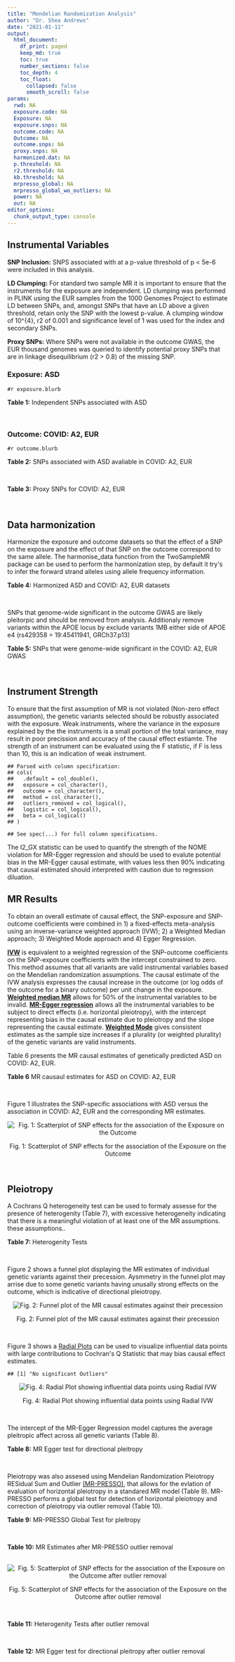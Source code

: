 ```yaml
---
title: "Mendelian Randomization Analysis"
author: "Dr. Shea Andrews"
date: "2021-01-11"
output:
  html_document:
    df_print: paged
    keep_md: true
    toc: true
    number_sections: false
    toc_depth: 4
    toc_float:
      collapsed: false
      smooth_scroll: false
params:
  rwd: NA
  exposure.code: NA
  Exposure: NA
  exposure.snps: NA
  outcome.code: NA
  Outcome: NA
  outcome.snps: NA
  proxy.snps: NA
  harmonized.dat: NA
  p.threshold: NA
  r2.threshold: NA
  kb.threshold: NA
  mrpresso_global: NA
  mrpresso_global_wo_outliers: NA
  power: NA
  out: NA
editor_options:
  chunk_output_type: console
---
```







## Instrumental Variables
**SNP Inclusion:** SNPS associated with at a p-value threshold of p < 5e-6 were included in this analysis.
<br>

**LD Clumping:** For standard two sample MR it is important to ensure that the instruments for the exposure are independent. LD clumping was performed in PLINK using the EUR samples from the 1000 Genomes Project to estimate LD between SNPs, and, amongst SNPs that have an LD above a given threshold, retain only the SNP with the lowest p-value. A clumping window of 10^{4}, r2 of 0.001 and significance level of 1 was used for the index and secondary SNPs.
<br>

**Proxy SNPs:** Where SNPs were not available in the outcome GWAS, the EUR thousand genomes was queried to identify potential proxy SNPs that are in linkage disequilibrium (r2 > 0.8) of the missing SNP.
<br>

### Exposure: ASD
`#r exposure.blurb`
<br>

**Table 1:** Independent SNPs associated with ASD
<div data-pagedtable="false">
  <script data-pagedtable-source type="application/json">
{"columns":[{"label":["SNP"],"name":[1],"type":["chr"],"align":["left"]},{"label":["CHROM"],"name":[2],"type":["dbl"],"align":["right"]},{"label":["POS"],"name":[3],"type":["dbl"],"align":["right"]},{"label":["REF"],"name":[4],"type":["chr"],"align":["left"]},{"label":["ALT"],"name":[5],"type":["chr"],"align":["left"]},{"label":["AF"],"name":[6],"type":["dbl"],"align":["right"]},{"label":["BETA"],"name":[7],"type":["dbl"],"align":["right"]},{"label":["SE"],"name":[8],"type":["dbl"],"align":["right"]},{"label":["Z"],"name":[9],"type":["dbl"],"align":["right"]},{"label":["P"],"name":[10],"type":["dbl"],"align":["right"]},{"label":["N"],"name":[11],"type":["dbl"],"align":["right"]},{"label":["TRAIT"],"name":[12],"type":["chr"],"align":["left"]}],"data":[{"1":"rs2391769","2":"1","3":"96978961","4":"A","5":"G","6":"0.6324010","7":"0.07690260","8":"0.0145","9":"5.303630","10":"1.135e-07","11":"46351","12":"ASD"},{"1":"rs6701243","2":"1","3":"99092784","4":"A","5":"C","6":"0.3929220","7":"-0.07350140","8":"0.0144","9":"-5.104260","10":"3.074e-07","11":"46351","12":"ASD"},{"1":"rs11185408","2":"1","3":"104792257","4":"G","5":"A","6":"0.4822860","7":"-0.06869649","8":"0.0138","9":"-4.978006","10":"6.983e-07","11":"46351","12":"ASD"},{"1":"rs78653484","2":"1","3":"147183927","4":"C","5":"T","6":"0.0359477","7":"-0.17629575","8":"0.0385","9":"-4.579110","10":"4.675e-06","11":"46351","12":"ASD"},{"1":"rs6692705","2":"1","3":"193502609","4":"A","5":"G","6":"0.6593230","7":"-0.06560050","8":"0.0141","9":"-4.652510","10":"3.263e-06","11":"46351","12":"ASD"},{"1":"rs1452075","2":"3","3":"62481063","4":"C","5":"T","6":"0.7060210","7":"0.08070403","8":"0.0155","9":"5.206711","10":"2.069e-07","11":"46351","12":"ASD"},{"1":"rs79940520","2":"3","3":"191838169","4":"A","5":"G","6":"0.1182020","7":"0.09539920","8":"0.0207","9":"4.608660","10":"4.260e-06","11":"46351","12":"ASD"},{"1":"rs4916723","2":"5","3":"87854395","4":"A","5":"C","6":"0.4413690","7":"0.06730500","8":"0.0141","9":"4.773410","10":"1.924e-06","11":"46351","12":"ASD"},{"1":"rs325485","2":"5","3":"103995368","4":"A","5":"G","6":"0.6283640","7":"-0.07280430","8":"0.0143","9":"-5.091210","10":"3.254e-07","11":"46351","12":"ASD"},{"1":"rs9366877","2":"6","3":"11730878","4":"A","5":"G","6":"0.4414970","7":"-0.06849940","8":"0.0139","9":"-4.928020","10":"9.053e-07","11":"46351","12":"ASD"},{"1":"rs16879023","2":"6","3":"16753147","4":"G","5":"A","6":"0.1060110","7":"-0.09579530","8":"0.0201","9":"-4.765935","10":"1.765e-06","11":"46351","12":"ASD"},{"1":"rs12203328","2":"6","3":"23767038","4":"G","5":"C","6":"0.2983990","7":"0.06970329","8":"0.0153","9":"4.555770","10":"4.915e-06","11":"46351","12":"ASD"},{"1":"rs740883","2":"6","3":"29575405","4":"A","5":"T","6":"0.0896552","7":"0.11369500","8":"0.0238","9":"4.777110","10":"1.694e-06","11":"46351","12":"ASD"},{"1":"rs2388334","2":"6","3":"98591622","4":"A","5":"G","6":"0.4640910","7":"0.06770080","8":"0.0138","9":"4.905860","10":"1.004e-06","11":"46351","12":"ASD"},{"1":"rs9389208","2":"6","3":"135035609","4":"C","5":"T","6":"0.3470760","7":"0.06720060","8":"0.0144","9":"4.666708","10":"3.121e-06","11":"46351","12":"ASD"},{"1":"rs7783557","2":"7","3":"71646872","4":"T","5":"C","6":"0.3318790","7":"-0.06700420","8":"0.0146","9":"-4.589330","10":"4.363e-06","11":"46351","12":"ASD"},{"1":"rs111931861","2":"7","3":"104744219","4":"A","5":"G","6":"0.0277457","7":"0.21690100","8":"0.0409","9":"5.303190","10":"1.118e-07","11":"46351","12":"ASD"},{"1":"rs10099100","2":"8","3":"10576775","4":"G","5":"C","6":"0.3289090","7":"0.08430438","8":"0.0147","9":"5.734992","10":"1.065e-08","11":"46351","12":"ASD"},{"1":"rs76397219","2":"8","3":"60390318","4":"A","5":"G","6":"0.0834846","7":"0.14029700","8":"0.0303","9":"4.630270","10":"3.566e-06","11":"46351","12":"ASD"},{"1":"rs10110094","2":"8","3":"131472047","4":"A","5":"G","6":"0.8446670","7":"-0.09069960","8":"0.0191","9":"-4.748670","10":"2.050e-06","11":"46351","12":"ASD"},{"1":"rs11787216","2":"8","3":"142615222","4":"C","5":"T","6":"0.3887470","7":"-0.06920004","8":"0.0147","9":"-4.707485","10":"2.587e-06","11":"46351","12":"ASD"},{"1":"rs28729902","2":"9","3":"76179384","4":"A","5":"G","6":"0.1738970","7":"0.08390350","8":"0.0178","9":"4.713680","10":"2.345e-06","11":"46351","12":"ASD"},{"1":"rs45595836","2":"10","3":"16691399","4":"C","5":"T","6":"0.0818809","7":"0.13899643","8":"0.0272","9":"5.110163","10":"3.131e-07","11":"46351","12":"ASD"},{"1":"rs141319505","2":"10","3":"65421442","4":"A","5":"G","6":"0.0159942","7":"-0.29069800","8":"0.0610","9":"-4.765530","10":"1.876e-06","11":"46351","12":"ASD"},{"1":"rs78827416","2":"10","3":"72749037","4":"G","5":"A","6":"0.0778302","7":"0.13050181","8":"0.0266","9":"4.906083","10":"9.000e-07","11":"46351","12":"ASD"},{"1":"rs4750990","2":"10","3":"130488026","4":"T","5":"C","6":"0.4079520","7":"0.06809680","8":"0.0141","9":"4.829560","10":"1.371e-06","11":"46351","12":"ASD"},{"1":"rs644552","2":"11","3":"102735140","4":"G","5":"A","6":"0.0546279","7":"0.15940258","8":"0.0346","9":"4.607011","10":"4.211e-06","11":"46351","12":"ASD"},{"1":"rs35404050","2":"12","3":"73196902","4":"C","5":"T","6":"0.1863670","7":"0.08430438","8":"0.0176","9":"4.790022","10":"1.606e-06","11":"46351","12":"ASD"},{"1":"rs77691144","2":"13","3":"66970212","4":"T","5":"C","6":"0.0242578","7":"0.20740600","8":"0.0435","9":"4.767940","10":"1.910e-06","11":"46351","12":"ASD"},{"1":"rs112635299","2":"14","3":"94838142","4":"G","5":"T","6":"0.0163517","7":"0.22099725","8":"0.0432","9":"5.115677","10":"3.044e-07","11":"46351","12":"ASD"},{"1":"rs78058104","2":"15","3":"93953737","4":"G","5":"A","6":"0.0265179","7":"0.18789765","8":"0.0397","9":"4.732938","10":"2.221e-06","11":"46351","12":"ASD"},{"1":"rs141455452","2":"17","3":"44019083","4":"T","5":"G","6":"0.0152743","7":"-0.07840440","8":"0.0159","9":"-4.931100","10":"8.939e-07","11":"46351","12":"ASD"},{"1":"rs292441","2":"18","3":"55872558","4":"G","5":"A","6":"0.6543930","7":"-0.07249543","8":"0.0149","9":"-4.865465","10":"1.124e-06","11":"46351","12":"ASD"},{"1":"rs138867053","2":"19","3":"37439641","4":"G","5":"A","6":"0.0321443","7":"0.28629862","8":"0.0540","9":"5.301826","10":"1.168e-07","11":"46351","12":"ASD"},{"1":"rs2224274","2":"20","3":"14760747","4":"C","5":"T","6":"0.5056320","7":"0.07099886","8":"0.0138","9":"5.144845","10":"2.858e-07","11":"46351","12":"ASD"},{"1":"rs910805","2":"20","3":"21248116","4":"G","5":"A","6":"0.7552770","7":"-0.09569625","8":"0.0160","9":"-5.981016","10":"2.041e-09","11":"46351","12":"ASD"},{"1":"rs144911765","2":"21","3":"37255329","4":"T","5":"C","6":"0.0472655","7":"0.19009600","8":"0.0403","9":"4.717010","10":"2.364e-06","11":"46351","12":"ASD"}],"options":{"columns":{"min":{},"max":[10]},"rows":{"min":[10],"max":[10]},"pages":{}}}
  </script>
</div>
<br>

### Outcome: COVID: A2, EUR
`#r outcome.blurb`
<br>

**Table 2:** SNPs associated with ASD avaliable in COVID: A2, EUR
<div data-pagedtable="false">
  <script data-pagedtable-source type="application/json">
{"columns":[{"label":["SNP"],"name":[1],"type":["chr"],"align":["left"]},{"label":["CHROM"],"name":[2],"type":["dbl"],"align":["right"]},{"label":["POS"],"name":[3],"type":["dbl"],"align":["right"]},{"label":["REF"],"name":[4],"type":["chr"],"align":["left"]},{"label":["ALT"],"name":[5],"type":["chr"],"align":["left"]},{"label":["AF"],"name":[6],"type":["dbl"],"align":["right"]},{"label":["BETA"],"name":[7],"type":["dbl"],"align":["right"]},{"label":["SE"],"name":[8],"type":["dbl"],"align":["right"]},{"label":["Z"],"name":[9],"type":["dbl"],"align":["right"]},{"label":["P"],"name":[10],"type":["dbl"],"align":["right"]},{"label":["N"],"name":[11],"type":["dbl"],"align":["right"]},{"label":["TRAIT"],"name":[12],"type":["chr"],"align":["left"]}],"data":[{"1":"rs2391769","2":"1","3":"96978961","4":"A","5":"G","6":"0.66050","7":"-0.0641880","8":"0.025859","9":"-2.48223056","10":"0.01306","11":"1388342","12":"COVID_A2__EUR"},{"1":"rs6701243","2":"1","3":"99092784","4":"A","5":"C","6":"0.37510","7":"-0.0238440","8":"0.031068","9":"-0.76747779","10":"0.44280","11":"1139575","12":"COVID_A2__EUR"},{"1":"rs11185408","2":"1","3":"104792257","4":"G","5":"A","6":"0.49810","7":"-0.0155090","8":"0.030047","9":"-0.51615802","10":"0.60570","11":"1378286","12":"COVID_A2__EUR"},{"1":"rs78653484","2":"1","3":"147183927","4":"C","5":"T","6":"0.03615","7":"0.1609100","8":"0.090380","9":"1.78037176","10":"0.07501","11":"1378286","12":"COVID_A2__EUR"},{"1":"rs6692705","2":"1","3":"193502609","4":"A","5":"G","6":"0.60840","7":"0.0114600","8":"0.037966","9":"0.30184902","10":"0.76280","11":"696948","12":"COVID_A2__EUR"},{"1":"rs1452075","2":"3","3":"62481063","4":"C","5":"T","6":"0.72560","7":"-0.0019134","8":"0.027524","9":"-0.06951751","10":"0.94460","11":"1388342","12":"COVID_A2__EUR"},{"1":"rs79940520","2":"3","3":"191838169","4":"A","5":"G","6":"0.14730","7":"0.0943360","8":"0.042928","9":"2.19754007","10":"0.02798","11":"1378286","12":"COVID_A2__EUR"},{"1":"rs4916723","2":"5","3":"87854395","4":"A","5":"C","6":"0.42070","7":"-0.0390380","8":"0.031762","9":"-1.22907877","10":"0.21910","11":"1378286","12":"COVID_A2__EUR"},{"1":"rs325485","2":"5","3":"103995368","4":"A","5":"G","6":"0.60960","7":"0.0018058","8":"0.030315","9":"0.05956787","10":"0.95250","11":"1378286","12":"COVID_A2__EUR"},{"1":"rs9366877","2":"6","3":"11730878","4":"A","5":"G","6":"0.42370","7":"0.0175210","8":"0.024739","9":"0.70823396","10":"0.47880","11":"1388342","12":"COVID_A2__EUR"},{"1":"rs16879023","2":"6","3":"16753147","4":"G","5":"A","6":"0.13560","7":"0.0129690","8":"0.042709","9":"0.30365965","10":"0.76140","11":"1378286","12":"COVID_A2__EUR"},{"1":"rs12203328","2":"6","3":"23767038","4":"G","5":"C","6":"0.27330","7":"0.0195490","8":"0.027529","9":"0.71012387","10":"0.47760","11":"1388342","12":"COVID_A2__EUR"},{"1":"rs740883","2":"6","3":"29575405","4":"A","5":"T","6":"0.09439","7":"0.0565880","8":"0.038518","9":"1.46913132","10":"0.14180","11":"1387939","12":"COVID_A2__EUR"},{"1":"rs2388334","2":"6","3":"98591622","4":"A","5":"G","6":"0.47680","7":"0.0167590","8":"0.024465","9":"0.68501942","10":"0.49330","11":"1388342","12":"COVID_A2__EUR"},{"1":"rs9389208","2":"6","3":"135035609","4":"C","5":"T","6":"0.36530","7":"-0.0017715","8":"0.032035","9":"-0.05529889","10":"0.95590","11":"1378286","12":"COVID_A2__EUR"},{"1":"rs7783557","2":"7","3":"71646872","4":"T","5":"C","6":"0.34920","7":"0.0095653","8":"0.032264","9":"0.29646975","10":"0.76690","11":"1378286","12":"COVID_A2__EUR"},{"1":"rs111931861","2":"7","3":"104744219","4":"A","5":"G","6":"0.03301","7":"0.0125020","8":"0.089008","9":"0.14045928","10":"0.88830","11":"1139575","12":"COVID_A2__EUR"},{"1":"rs10099100","2":"8","3":"10576775","4":"G","5":"C","6":"0.33140","7":"-0.0291400","8":"0.026319","9":"-1.10718492","10":"0.26820","11":"1388342","12":"COVID_A2__EUR"},{"1":"rs76397219","2":"8","3":"60390318","4":"A","5":"G","6":"0.07639","7":"-0.0484530","8":"0.061052","9":"-0.79363493","10":"0.42740","11":"1376404","12":"COVID_A2__EUR"},{"1":"rs10110094","2":"8","3":"131472047","4":"A","5":"G","6":"0.85150","7":"-0.0353750","8":"0.043484","9":"-0.81351762","10":"0.41590","11":"1378286","12":"COVID_A2__EUR"},{"1":"rs11787216","2":"8","3":"142615222","4":"C","5":"T","6":"0.35820","7":"0.0158450","8":"0.033049","9":"0.47943962","10":"0.63160","11":"1378286","12":"COVID_A2__EUR"},{"1":"rs28729902","2":"9","3":"76179384","4":"A","5":"G","6":"0.18870","7":"0.0415280","8":"0.038221","9":"1.08652312","10":"0.27720","11":"1378286","12":"COVID_A2__EUR"},{"1":"rs45595836","2":"10","3":"16691399","4":"C","5":"T","6":"0.07120","7":"-0.0342470","8":"0.063892","9":"-0.53601390","10":"0.59190","11":"1374052","12":"COVID_A2__EUR"},{"1":"rs141319505","2":"10","3":"65421442","4":"A","5":"G","6":"0.02268","7":"-0.0782620","8":"0.106580","9":"-0.73430287","10":"0.46280","11":"1137693","12":"COVID_A2__EUR"},{"1":"rs78827416","2":"10","3":"72749037","4":"G","5":"A","6":"0.08506","7":"0.0360510","8":"0.057143","9":"0.63089092","10":"0.52810","11":"1378286","12":"COVID_A2__EUR"},{"1":"rs4750990","2":"10","3":"130488026","4":"T","5":"C","6":"0.38870","7":"0.0514270","8":"0.027398","9":"1.87703482","10":"0.06052","11":"1388342","12":"COVID_A2__EUR"},{"1":"rs644552","2":"11","3":"102735140","4":"G","5":"A","6":"0.05148","7":"-0.0557060","8":"0.060194","9":"-0.92544107","10":"0.35470","11":"1378286","12":"COVID_A2__EUR"},{"1":"rs35404050","2":"12","3":"73196902","4":"C","5":"T","6":"0.20660","7":"-0.0046055","8":"0.030112","9":"-0.15294567","10":"0.87840","11":"1388342","12":"COVID_A2__EUR"},{"1":"rs77691144","2":"13","3":"66970212","4":"T","5":"C","6":"0.03026","7":"0.0557240","8":"0.066292","9":"0.84058408","10":"0.40060","11":"1387939","12":"COVID_A2__EUR"},{"1":"rs112635299","2":"14","3":"94838142","4":"G","5":"T","6":"0.01924","7":"0.0029526","8":"0.098141","9":"0.03008529","10":"0.97600","11":"1385587","12":"COVID_A2__EUR"},{"1":"rs78058104","2":"15","3":"93953737","4":"G","5":"A","6":"0.03021","7":"0.0082505","8":"0.071207","9":"0.11586642","10":"0.90780","11":"1388342","12":"COVID_A2__EUR"},{"1":"rs292441","2":"18","3":"55872558","4":"G","5":"A","6":"0.66970","7":"-0.0355890","8":"0.031222","9":"-1.13986932","10":"0.25430","11":"1378286","12":"COVID_A2__EUR"},{"1":"rs138867053","2":"19","3":"37439641","4":"G","5":"A","6":"0.01828","7":"0.0974960","8":"0.099978","9":"0.97517454","10":"0.32950","11":"1146742","12":"COVID_A2__EUR"},{"1":"rs2224274","2":"20","3":"14760747","4":"C","5":"T","6":"0.50540","7":"-0.0105350","8":"0.029778","9":"-0.35378467","10":"0.72350","11":"1378286","12":"COVID_A2__EUR"},{"1":"rs910805","2":"20","3":"21248116","4":"G","5":"A","6":"0.75850","7":"0.0212000","8":"0.032158","9":"0.65924498","10":"0.50970","11":"707407","12":"COVID_A2__EUR"},{"1":"rs144911765","2":"21","3":"37255329","4":"T","5":"C","6":"0.03648","7":"-0.0229220","8":"0.075062","9":"-0.30537422","10":"0.76010","11":"1387939","12":"COVID_A2__EUR"},{"1":"rs141455452","2":"NA","3":"NA","4":"NA","5":"NA","6":"NA","7":"NA","8":"NA","9":"NA","10":"NA","11":"NA","12":"NA"}],"options":{"columns":{"min":{},"max":[10]},"rows":{"min":[10],"max":[10]},"pages":{}}}
  </script>
</div>
<br>

**Table 3:** Proxy SNPs for COVID: A2, EUR
<div data-pagedtable="false">
  <script data-pagedtable-source type="application/json">
{"columns":[{"label":["proxy.outcome"],"name":[1],"type":["lgl"],"align":["right"]},{"label":["target_snp"],"name":[2],"type":["chr"],"align":["left"]},{"label":["proxy_snp"],"name":[3],"type":["lgl"],"align":["right"]},{"label":["ld.r2"],"name":[4],"type":["lgl"],"align":["right"]},{"label":["Dprime"],"name":[5],"type":["lgl"],"align":["right"]},{"label":["ref.proxy"],"name":[6],"type":["lgl"],"align":["right"]},{"label":["alt.proxy"],"name":[7],"type":["lgl"],"align":["right"]},{"label":["CHROM"],"name":[8],"type":["lgl"],"align":["right"]},{"label":["POS"],"name":[9],"type":["lgl"],"align":["right"]},{"label":["ALT.proxy"],"name":[10],"type":["lgl"],"align":["right"]},{"label":["REF.proxy"],"name":[11],"type":["lgl"],"align":["right"]},{"label":["AF"],"name":[12],"type":["lgl"],"align":["right"]},{"label":["BETA"],"name":[13],"type":["lgl"],"align":["right"]},{"label":["SE"],"name":[14],"type":["lgl"],"align":["right"]},{"label":["P"],"name":[15],"type":["lgl"],"align":["right"]},{"label":["N"],"name":[16],"type":["lgl"],"align":["right"]},{"label":["ref"],"name":[17],"type":["lgl"],"align":["right"]},{"label":["alt"],"name":[18],"type":["lgl"],"align":["right"]},{"label":["ALT"],"name":[19],"type":["lgl"],"align":["right"]},{"label":["REF"],"name":[20],"type":["lgl"],"align":["right"]},{"label":["PHASE"],"name":[21],"type":["lgl"],"align":["right"]}],"data":[{"1":"NA","2":"rs141455452","3":"NA","4":"NA","5":"NA","6":"NA","7":"NA","8":"NA","9":"NA","10":"NA","11":"NA","12":"NA","13":"NA","14":"NA","15":"NA","16":"NA","17":"NA","18":"NA","19":"NA","20":"NA","21":"NA"}],"options":{"columns":{"min":{},"max":[10]},"rows":{"min":[10],"max":[10]},"pages":{}}}
  </script>
</div>
<br>

## Data harmonization
Harmonize the exposure and outcome datasets so that the effect of a SNP on the exposure and the effect of that SNP on the outcome correspond to the same allele. The harmonise_data function from the TwoSampleMR package can be used to perform the harmonization step, by default it try's to infer the forward strand alleles using allele frequency information.
<br>

**Table 4:** Harmonized ASD and COVID: A2, EUR datasets
<div data-pagedtable="false">
  <script data-pagedtable-source type="application/json">
{"columns":[{"label":["SNP"],"name":[1],"type":["chr"],"align":["left"]},{"label":["effect_allele.exposure"],"name":[2],"type":["chr"],"align":["left"]},{"label":["other_allele.exposure"],"name":[3],"type":["chr"],"align":["left"]},{"label":["effect_allele.outcome"],"name":[4],"type":["chr"],"align":["left"]},{"label":["other_allele.outcome"],"name":[5],"type":["chr"],"align":["left"]},{"label":["beta.exposure"],"name":[6],"type":["dbl"],"align":["right"]},{"label":["beta.outcome"],"name":[7],"type":["dbl"],"align":["right"]},{"label":["eaf.exposure"],"name":[8],"type":["dbl"],"align":["right"]},{"label":["eaf.outcome"],"name":[9],"type":["dbl"],"align":["right"]},{"label":["remove"],"name":[10],"type":["lgl"],"align":["right"]},{"label":["palindromic"],"name":[11],"type":["lgl"],"align":["right"]},{"label":["ambiguous"],"name":[12],"type":["lgl"],"align":["right"]},{"label":["id.outcome"],"name":[13],"type":["chr"],"align":["left"]},{"label":["chr.outcome"],"name":[14],"type":["dbl"],"align":["right"]},{"label":["pos.outcome"],"name":[15],"type":["dbl"],"align":["right"]},{"label":["se.outcome"],"name":[16],"type":["dbl"],"align":["right"]},{"label":["z.outcome"],"name":[17],"type":["dbl"],"align":["right"]},{"label":["pval.outcome"],"name":[18],"type":["dbl"],"align":["right"]},{"label":["samplesize.outcome"],"name":[19],"type":["dbl"],"align":["right"]},{"label":["outcome"],"name":[20],"type":["chr"],"align":["left"]},{"label":["mr_keep.outcome"],"name":[21],"type":["lgl"],"align":["right"]},{"label":["pval_origin.outcome"],"name":[22],"type":["chr"],"align":["left"]},{"label":["chr.exposure"],"name":[23],"type":["dbl"],"align":["right"]},{"label":["pos.exposure"],"name":[24],"type":["dbl"],"align":["right"]},{"label":["se.exposure"],"name":[25],"type":["dbl"],"align":["right"]},{"label":["z.exposure"],"name":[26],"type":["dbl"],"align":["right"]},{"label":["pval.exposure"],"name":[27],"type":["dbl"],"align":["right"]},{"label":["samplesize.exposure"],"name":[28],"type":["dbl"],"align":["right"]},{"label":["exposure"],"name":[29],"type":["chr"],"align":["left"]},{"label":["mr_keep.exposure"],"name":[30],"type":["lgl"],"align":["right"]},{"label":["pval_origin.exposure"],"name":[31],"type":["chr"],"align":["left"]},{"label":["id.exposure"],"name":[32],"type":["chr"],"align":["left"]},{"label":["action"],"name":[33],"type":["dbl"],"align":["right"]},{"label":["mr_keep"],"name":[34],"type":["lgl"],"align":["right"]},{"label":["pt"],"name":[35],"type":["dbl"],"align":["right"]},{"label":["pleitropy_keep"],"name":[36],"type":["lgl"],"align":["right"]},{"label":["mrpresso_RSSobs"],"name":[37],"type":["lgl"],"align":["right"]},{"label":["mrpresso_pval"],"name":[38],"type":["lgl"],"align":["right"]},{"label":["mrpresso_keep"],"name":[39],"type":["lgl"],"align":["right"]}],"data":[{"1":"rs10099100","2":"C","3":"G","4":"C","5":"G","6":"0.08430438","7":"-0.0291400","8":"0.3289090","9":"0.33140","10":"FALSE","11":"TRUE","12":"FALSE","13":"nP7eNm","14":"8","15":"10576775","16":"0.026319","17":"-1.10718492","18":"0.26820","19":"1388342","20":"covidhgi2020A2v5alleur","21":"TRUE","22":"reported","23":"8","24":"10576775","25":"0.0147","26":"5.734992","27":"1.065e-08","28":"46351","29":"Grove2019asd","30":"TRUE","31":"reported","32":"CCZXo7","33":"2","34":"TRUE","35":"5e-06","36":"TRUE","37":"NA","38":"NA","39":"TRUE"},{"1":"rs10110094","2":"G","3":"A","4":"G","5":"A","6":"-0.09069960","7":"-0.0353750","8":"0.8446670","9":"0.85150","10":"FALSE","11":"FALSE","12":"FALSE","13":"nP7eNm","14":"8","15":"131472047","16":"0.043484","17":"-0.81351762","18":"0.41590","19":"1378286","20":"covidhgi2020A2v5alleur","21":"TRUE","22":"reported","23":"8","24":"131472047","25":"0.0191","26":"-4.748670","27":"2.050e-06","28":"46351","29":"Grove2019asd","30":"TRUE","31":"reported","32":"CCZXo7","33":"2","34":"TRUE","35":"5e-06","36":"TRUE","37":"NA","38":"NA","39":"TRUE"},{"1":"rs11185408","2":"A","3":"G","4":"A","5":"G","6":"-0.06869649","7":"-0.0155090","8":"0.4822860","9":"0.49810","10":"FALSE","11":"FALSE","12":"FALSE","13":"nP7eNm","14":"1","15":"104792257","16":"0.030047","17":"-0.51615802","18":"0.60570","19":"1378286","20":"covidhgi2020A2v5alleur","21":"TRUE","22":"reported","23":"1","24":"104792257","25":"0.0138","26":"-4.978006","27":"6.983e-07","28":"46351","29":"Grove2019asd","30":"TRUE","31":"reported","32":"CCZXo7","33":"2","34":"TRUE","35":"5e-06","36":"TRUE","37":"NA","38":"NA","39":"TRUE"},{"1":"rs111931861","2":"G","3":"A","4":"G","5":"A","6":"0.21690100","7":"0.0125020","8":"0.0277457","9":"0.03301","10":"FALSE","11":"FALSE","12":"FALSE","13":"nP7eNm","14":"7","15":"104744219","16":"0.089008","17":"0.14045928","18":"0.88830","19":"1139575","20":"covidhgi2020A2v5alleur","21":"TRUE","22":"reported","23":"7","24":"104744219","25":"0.0409","26":"5.303190","27":"1.118e-07","28":"46351","29":"Grove2019asd","30":"TRUE","31":"reported","32":"CCZXo7","33":"2","34":"TRUE","35":"5e-06","36":"TRUE","37":"NA","38":"NA","39":"TRUE"},{"1":"rs112635299","2":"T","3":"G","4":"T","5":"G","6":"0.22099725","7":"0.0029526","8":"0.0163517","9":"0.01924","10":"FALSE","11":"FALSE","12":"FALSE","13":"nP7eNm","14":"14","15":"94838142","16":"0.098141","17":"0.03008529","18":"0.97600","19":"1385587","20":"covidhgi2020A2v5alleur","21":"TRUE","22":"reported","23":"14","24":"94838142","25":"0.0432","26":"5.115677","27":"3.044e-07","28":"46351","29":"Grove2019asd","30":"TRUE","31":"reported","32":"CCZXo7","33":"2","34":"TRUE","35":"5e-06","36":"TRUE","37":"NA","38":"NA","39":"TRUE"},{"1":"rs11787216","2":"T","3":"C","4":"T","5":"C","6":"-0.06920004","7":"0.0158450","8":"0.3887470","9":"0.35820","10":"FALSE","11":"FALSE","12":"FALSE","13":"nP7eNm","14":"8","15":"142615222","16":"0.033049","17":"0.47943962","18":"0.63160","19":"1378286","20":"covidhgi2020A2v5alleur","21":"TRUE","22":"reported","23":"8","24":"142615222","25":"0.0147","26":"-4.707485","27":"2.587e-06","28":"46351","29":"Grove2019asd","30":"TRUE","31":"reported","32":"CCZXo7","33":"2","34":"TRUE","35":"5e-06","36":"TRUE","37":"NA","38":"NA","39":"TRUE"},{"1":"rs12203328","2":"C","3":"G","4":"C","5":"G","6":"0.06970329","7":"0.0195490","8":"0.2983990","9":"0.27330","10":"FALSE","11":"TRUE","12":"FALSE","13":"nP7eNm","14":"6","15":"23767038","16":"0.027529","17":"0.71012387","18":"0.47760","19":"1388342","20":"covidhgi2020A2v5alleur","21":"TRUE","22":"reported","23":"6","24":"23767038","25":"0.0153","26":"4.555770","27":"4.915e-06","28":"46351","29":"Grove2019asd","30":"TRUE","31":"reported","32":"CCZXo7","33":"2","34":"TRUE","35":"5e-06","36":"TRUE","37":"NA","38":"NA","39":"TRUE"},{"1":"rs138867053","2":"A","3":"G","4":"A","5":"G","6":"0.28629862","7":"0.0974960","8":"0.0321443","9":"0.01828","10":"FALSE","11":"FALSE","12":"FALSE","13":"nP7eNm","14":"19","15":"37439641","16":"0.099978","17":"0.97517454","18":"0.32950","19":"1146742","20":"covidhgi2020A2v5alleur","21":"TRUE","22":"reported","23":"19","24":"37439641","25":"0.0540","26":"5.301826","27":"1.168e-07","28":"46351","29":"Grove2019asd","30":"TRUE","31":"reported","32":"CCZXo7","33":"2","34":"TRUE","35":"5e-06","36":"TRUE","37":"NA","38":"NA","39":"TRUE"},{"1":"rs141319505","2":"G","3":"A","4":"G","5":"A","6":"-0.29069800","7":"-0.0782620","8":"0.0159942","9":"0.02268","10":"FALSE","11":"FALSE","12":"FALSE","13":"nP7eNm","14":"10","15":"65421442","16":"0.106580","17":"-0.73430287","18":"0.46280","19":"1137693","20":"covidhgi2020A2v5alleur","21":"TRUE","22":"reported","23":"10","24":"65421442","25":"0.0610","26":"-4.765530","27":"1.876e-06","28":"46351","29":"Grove2019asd","30":"TRUE","31":"reported","32":"CCZXo7","33":"2","34":"TRUE","35":"5e-06","36":"TRUE","37":"NA","38":"NA","39":"TRUE"},{"1":"rs144911765","2":"C","3":"T","4":"C","5":"T","6":"0.19009600","7":"-0.0229220","8":"0.0472655","9":"0.03648","10":"FALSE","11":"FALSE","12":"FALSE","13":"nP7eNm","14":"21","15":"37255329","16":"0.075062","17":"-0.30537422","18":"0.76010","19":"1387939","20":"covidhgi2020A2v5alleur","21":"TRUE","22":"reported","23":"21","24":"37255329","25":"0.0403","26":"4.717010","27":"2.364e-06","28":"46351","29":"Grove2019asd","30":"TRUE","31":"reported","32":"CCZXo7","33":"2","34":"TRUE","35":"5e-06","36":"TRUE","37":"NA","38":"NA","39":"TRUE"},{"1":"rs1452075","2":"T","3":"C","4":"T","5":"C","6":"0.08070403","7":"-0.0019134","8":"0.7060210","9":"0.72560","10":"FALSE","11":"FALSE","12":"FALSE","13":"nP7eNm","14":"3","15":"62481063","16":"0.027524","17":"-0.06951751","18":"0.94460","19":"1388342","20":"covidhgi2020A2v5alleur","21":"TRUE","22":"reported","23":"3","24":"62481063","25":"0.0155","26":"5.206711","27":"2.069e-07","28":"46351","29":"Grove2019asd","30":"TRUE","31":"reported","32":"CCZXo7","33":"2","34":"TRUE","35":"5e-06","36":"TRUE","37":"NA","38":"NA","39":"TRUE"},{"1":"rs16879023","2":"A","3":"G","4":"A","5":"G","6":"-0.09579530","7":"0.0129690","8":"0.1060110","9":"0.13560","10":"FALSE","11":"FALSE","12":"FALSE","13":"nP7eNm","14":"6","15":"16753147","16":"0.042709","17":"0.30365965","18":"0.76140","19":"1378286","20":"covidhgi2020A2v5alleur","21":"TRUE","22":"reported","23":"6","24":"16753147","25":"0.0201","26":"-4.765935","27":"1.765e-06","28":"46351","29":"Grove2019asd","30":"TRUE","31":"reported","32":"CCZXo7","33":"2","34":"TRUE","35":"5e-06","36":"TRUE","37":"NA","38":"NA","39":"TRUE"},{"1":"rs2224274","2":"T","3":"C","4":"T","5":"C","6":"0.07099886","7":"-0.0105350","8":"0.5056320","9":"0.50540","10":"FALSE","11":"FALSE","12":"FALSE","13":"nP7eNm","14":"20","15":"14760747","16":"0.029778","17":"-0.35378467","18":"0.72350","19":"1378286","20":"covidhgi2020A2v5alleur","21":"TRUE","22":"reported","23":"20","24":"14760747","25":"0.0138","26":"5.144845","27":"2.858e-07","28":"46351","29":"Grove2019asd","30":"TRUE","31":"reported","32":"CCZXo7","33":"2","34":"TRUE","35":"5e-06","36":"TRUE","37":"NA","38":"NA","39":"TRUE"},{"1":"rs2388334","2":"G","3":"A","4":"G","5":"A","6":"0.06770080","7":"0.0167590","8":"0.4640910","9":"0.47680","10":"FALSE","11":"FALSE","12":"FALSE","13":"nP7eNm","14":"6","15":"98591622","16":"0.024465","17":"0.68501942","18":"0.49330","19":"1388342","20":"covidhgi2020A2v5alleur","21":"TRUE","22":"reported","23":"6","24":"98591622","25":"0.0138","26":"4.905860","27":"1.004e-06","28":"46351","29":"Grove2019asd","30":"TRUE","31":"reported","32":"CCZXo7","33":"2","34":"TRUE","35":"5e-06","36":"TRUE","37":"NA","38":"NA","39":"TRUE"},{"1":"rs2391769","2":"G","3":"A","4":"G","5":"A","6":"0.07690260","7":"-0.0641880","8":"0.6324010","9":"0.66050","10":"FALSE","11":"FALSE","12":"FALSE","13":"nP7eNm","14":"1","15":"96978961","16":"0.025859","17":"-2.48223056","18":"0.01306","19":"1388342","20":"covidhgi2020A2v5alleur","21":"TRUE","22":"reported","23":"1","24":"96978961","25":"0.0145","26":"5.303630","27":"1.135e-07","28":"46351","29":"Grove2019asd","30":"TRUE","31":"reported","32":"CCZXo7","33":"2","34":"TRUE","35":"5e-06","36":"TRUE","37":"NA","38":"NA","39":"TRUE"},{"1":"rs28729902","2":"G","3":"A","4":"G","5":"A","6":"0.08390350","7":"0.0415280","8":"0.1738970","9":"0.18870","10":"FALSE","11":"FALSE","12":"FALSE","13":"nP7eNm","14":"9","15":"76179384","16":"0.038221","17":"1.08652312","18":"0.27720","19":"1378286","20":"covidhgi2020A2v5alleur","21":"TRUE","22":"reported","23":"9","24":"76179384","25":"0.0178","26":"4.713680","27":"2.345e-06","28":"46351","29":"Grove2019asd","30":"TRUE","31":"reported","32":"CCZXo7","33":"2","34":"TRUE","35":"5e-06","36":"TRUE","37":"NA","38":"NA","39":"TRUE"},{"1":"rs292441","2":"A","3":"G","4":"A","5":"G","6":"-0.07249543","7":"-0.0355890","8":"0.6543930","9":"0.66970","10":"FALSE","11":"FALSE","12":"FALSE","13":"nP7eNm","14":"18","15":"55872558","16":"0.031222","17":"-1.13986932","18":"0.25430","19":"1378286","20":"covidhgi2020A2v5alleur","21":"TRUE","22":"reported","23":"18","24":"55872558","25":"0.0149","26":"-4.865465","27":"1.124e-06","28":"46351","29":"Grove2019asd","30":"TRUE","31":"reported","32":"CCZXo7","33":"2","34":"TRUE","35":"5e-06","36":"TRUE","37":"NA","38":"NA","39":"TRUE"},{"1":"rs325485","2":"G","3":"A","4":"G","5":"A","6":"-0.07280430","7":"0.0018058","8":"0.6283640","9":"0.60960","10":"FALSE","11":"FALSE","12":"FALSE","13":"nP7eNm","14":"5","15":"103995368","16":"0.030315","17":"0.05956787","18":"0.95250","19":"1378286","20":"covidhgi2020A2v5alleur","21":"TRUE","22":"reported","23":"5","24":"103995368","25":"0.0143","26":"-5.091210","27":"3.254e-07","28":"46351","29":"Grove2019asd","30":"TRUE","31":"reported","32":"CCZXo7","33":"2","34":"TRUE","35":"5e-06","36":"TRUE","37":"NA","38":"NA","39":"TRUE"},{"1":"rs35404050","2":"T","3":"C","4":"T","5":"C","6":"0.08430438","7":"-0.0046055","8":"0.1863670","9":"0.20660","10":"FALSE","11":"FALSE","12":"FALSE","13":"nP7eNm","14":"12","15":"73196902","16":"0.030112","17":"-0.15294567","18":"0.87840","19":"1388342","20":"covidhgi2020A2v5alleur","21":"TRUE","22":"reported","23":"12","24":"73196902","25":"0.0176","26":"4.790022","27":"1.606e-06","28":"46351","29":"Grove2019asd","30":"TRUE","31":"reported","32":"CCZXo7","33":"2","34":"TRUE","35":"5e-06","36":"TRUE","37":"NA","38":"NA","39":"TRUE"},{"1":"rs45595836","2":"T","3":"C","4":"T","5":"C","6":"0.13899643","7":"-0.0342470","8":"0.0818809","9":"0.07120","10":"FALSE","11":"FALSE","12":"FALSE","13":"nP7eNm","14":"10","15":"16691399","16":"0.063892","17":"-0.53601390","18":"0.59190","19":"1374052","20":"covidhgi2020A2v5alleur","21":"TRUE","22":"reported","23":"10","24":"16691399","25":"0.0272","26":"5.110163","27":"3.131e-07","28":"46351","29":"Grove2019asd","30":"TRUE","31":"reported","32":"CCZXo7","33":"2","34":"TRUE","35":"5e-06","36":"TRUE","37":"NA","38":"NA","39":"TRUE"},{"1":"rs4750990","2":"C","3":"T","4":"C","5":"T","6":"0.06809680","7":"0.0514270","8":"0.4079520","9":"0.38870","10":"FALSE","11":"FALSE","12":"FALSE","13":"nP7eNm","14":"10","15":"130488026","16":"0.027398","17":"1.87703482","18":"0.06052","19":"1388342","20":"covidhgi2020A2v5alleur","21":"TRUE","22":"reported","23":"10","24":"130488026","25":"0.0141","26":"4.829560","27":"1.371e-06","28":"46351","29":"Grove2019asd","30":"TRUE","31":"reported","32":"CCZXo7","33":"2","34":"TRUE","35":"5e-06","36":"TRUE","37":"NA","38":"NA","39":"TRUE"},{"1":"rs4916723","2":"C","3":"A","4":"C","5":"A","6":"0.06730500","7":"-0.0390380","8":"0.4413690","9":"0.42070","10":"FALSE","11":"FALSE","12":"FALSE","13":"nP7eNm","14":"5","15":"87854395","16":"0.031762","17":"-1.22907877","18":"0.21910","19":"1378286","20":"covidhgi2020A2v5alleur","21":"TRUE","22":"reported","23":"5","24":"87854395","25":"0.0141","26":"4.773410","27":"1.924e-06","28":"46351","29":"Grove2019asd","30":"TRUE","31":"reported","32":"CCZXo7","33":"2","34":"TRUE","35":"5e-06","36":"TRUE","37":"NA","38":"NA","39":"TRUE"},{"1":"rs644552","2":"A","3":"G","4":"A","5":"G","6":"0.15940258","7":"-0.0557060","8":"0.0546279","9":"0.05148","10":"FALSE","11":"FALSE","12":"FALSE","13":"nP7eNm","14":"11","15":"102735140","16":"0.060194","17":"-0.92544107","18":"0.35470","19":"1378286","20":"covidhgi2020A2v5alleur","21":"TRUE","22":"reported","23":"11","24":"102735140","25":"0.0346","26":"4.607011","27":"4.211e-06","28":"46351","29":"Grove2019asd","30":"TRUE","31":"reported","32":"CCZXo7","33":"2","34":"TRUE","35":"5e-06","36":"TRUE","37":"NA","38":"NA","39":"TRUE"},{"1":"rs6692705","2":"G","3":"A","4":"G","5":"A","6":"-0.06560050","7":"0.0114600","8":"0.6593230","9":"0.60840","10":"FALSE","11":"FALSE","12":"FALSE","13":"nP7eNm","14":"1","15":"193502609","16":"0.037966","17":"0.30184902","18":"0.76280","19":"696948","20":"covidhgi2020A2v5alleur","21":"TRUE","22":"reported","23":"1","24":"193502609","25":"0.0141","26":"-4.652510","27":"3.263e-06","28":"46351","29":"Grove2019asd","30":"TRUE","31":"reported","32":"CCZXo7","33":"2","34":"TRUE","35":"5e-06","36":"TRUE","37":"NA","38":"NA","39":"TRUE"},{"1":"rs6701243","2":"C","3":"A","4":"C","5":"A","6":"-0.07350140","7":"-0.0238440","8":"0.3929220","9":"0.37510","10":"FALSE","11":"FALSE","12":"FALSE","13":"nP7eNm","14":"1","15":"99092784","16":"0.031068","17":"-0.76747779","18":"0.44280","19":"1139575","20":"covidhgi2020A2v5alleur","21":"TRUE","22":"reported","23":"1","24":"99092784","25":"0.0144","26":"-5.104260","27":"3.074e-07","28":"46351","29":"Grove2019asd","30":"TRUE","31":"reported","32":"CCZXo7","33":"2","34":"TRUE","35":"5e-06","36":"TRUE","37":"NA","38":"NA","39":"TRUE"},{"1":"rs740883","2":"T","3":"A","4":"T","5":"A","6":"0.11369500","7":"0.0565880","8":"0.0896552","9":"0.09439","10":"FALSE","11":"TRUE","12":"FALSE","13":"nP7eNm","14":"6","15":"29575405","16":"0.038518","17":"1.46913132","18":"0.14180","19":"1387939","20":"covidhgi2020A2v5alleur","21":"TRUE","22":"reported","23":"6","24":"29575405","25":"0.0238","26":"4.777110","27":"1.694e-06","28":"46351","29":"Grove2019asd","30":"TRUE","31":"reported","32":"CCZXo7","33":"2","34":"TRUE","35":"5e-06","36":"TRUE","37":"NA","38":"NA","39":"TRUE"},{"1":"rs76397219","2":"G","3":"A","4":"G","5":"A","6":"0.14029700","7":"-0.0484530","8":"0.0834846","9":"0.07639","10":"FALSE","11":"FALSE","12":"FALSE","13":"nP7eNm","14":"8","15":"60390318","16":"0.061052","17":"-0.79363493","18":"0.42740","19":"1376404","20":"covidhgi2020A2v5alleur","21":"TRUE","22":"reported","23":"8","24":"60390318","25":"0.0303","26":"4.630270","27":"3.566e-06","28":"46351","29":"Grove2019asd","30":"TRUE","31":"reported","32":"CCZXo7","33":"2","34":"TRUE","35":"5e-06","36":"TRUE","37":"NA","38":"NA","39":"TRUE"},{"1":"rs77691144","2":"C","3":"T","4":"C","5":"T","6":"0.20740600","7":"0.0557240","8":"0.0242578","9":"0.03026","10":"FALSE","11":"FALSE","12":"FALSE","13":"nP7eNm","14":"13","15":"66970212","16":"0.066292","17":"0.84058408","18":"0.40060","19":"1387939","20":"covidhgi2020A2v5alleur","21":"TRUE","22":"reported","23":"13","24":"66970212","25":"0.0435","26":"4.767940","27":"1.910e-06","28":"46351","29":"Grove2019asd","30":"TRUE","31":"reported","32":"CCZXo7","33":"2","34":"TRUE","35":"5e-06","36":"TRUE","37":"NA","38":"NA","39":"TRUE"},{"1":"rs7783557","2":"C","3":"T","4":"C","5":"T","6":"-0.06700420","7":"0.0095653","8":"0.3318790","9":"0.34920","10":"FALSE","11":"FALSE","12":"FALSE","13":"nP7eNm","14":"7","15":"71646872","16":"0.032264","17":"0.29646975","18":"0.76690","19":"1378286","20":"covidhgi2020A2v5alleur","21":"TRUE","22":"reported","23":"7","24":"71646872","25":"0.0146","26":"-4.589330","27":"4.363e-06","28":"46351","29":"Grove2019asd","30":"TRUE","31":"reported","32":"CCZXo7","33":"2","34":"TRUE","35":"5e-06","36":"TRUE","37":"NA","38":"NA","39":"TRUE"},{"1":"rs78058104","2":"A","3":"G","4":"A","5":"G","6":"0.18789765","7":"0.0082505","8":"0.0265179","9":"0.03021","10":"FALSE","11":"FALSE","12":"FALSE","13":"nP7eNm","14":"15","15":"93953737","16":"0.071207","17":"0.11586642","18":"0.90780","19":"1388342","20":"covidhgi2020A2v5alleur","21":"TRUE","22":"reported","23":"15","24":"93953737","25":"0.0397","26":"4.732938","27":"2.221e-06","28":"46351","29":"Grove2019asd","30":"TRUE","31":"reported","32":"CCZXo7","33":"2","34":"TRUE","35":"5e-06","36":"TRUE","37":"NA","38":"NA","39":"TRUE"},{"1":"rs78653484","2":"T","3":"C","4":"T","5":"C","6":"-0.17629575","7":"0.1609100","8":"0.0359477","9":"0.03615","10":"FALSE","11":"FALSE","12":"FALSE","13":"nP7eNm","14":"1","15":"147183927","16":"0.090380","17":"1.78037176","18":"0.07501","19":"1378286","20":"covidhgi2020A2v5alleur","21":"TRUE","22":"reported","23":"1","24":"147183927","25":"0.0385","26":"-4.579110","27":"4.675e-06","28":"46351","29":"Grove2019asd","30":"TRUE","31":"reported","32":"CCZXo7","33":"2","34":"TRUE","35":"5e-06","36":"TRUE","37":"NA","38":"NA","39":"TRUE"},{"1":"rs78827416","2":"A","3":"G","4":"A","5":"G","6":"0.13050181","7":"0.0360510","8":"0.0778302","9":"0.08506","10":"FALSE","11":"FALSE","12":"FALSE","13":"nP7eNm","14":"10","15":"72749037","16":"0.057143","17":"0.63089092","18":"0.52810","19":"1378286","20":"covidhgi2020A2v5alleur","21":"TRUE","22":"reported","23":"10","24":"72749037","25":"0.0266","26":"4.906083","27":"9.000e-07","28":"46351","29":"Grove2019asd","30":"TRUE","31":"reported","32":"CCZXo7","33":"2","34":"TRUE","35":"5e-06","36":"TRUE","37":"NA","38":"NA","39":"TRUE"},{"1":"rs79940520","2":"G","3":"A","4":"G","5":"A","6":"0.09539920","7":"0.0943360","8":"0.1182020","9":"0.14730","10":"FALSE","11":"FALSE","12":"FALSE","13":"nP7eNm","14":"3","15":"191838169","16":"0.042928","17":"2.19754007","18":"0.02798","19":"1378286","20":"covidhgi2020A2v5alleur","21":"TRUE","22":"reported","23":"3","24":"191838169","25":"0.0207","26":"4.608660","27":"4.260e-06","28":"46351","29":"Grove2019asd","30":"TRUE","31":"reported","32":"CCZXo7","33":"2","34":"TRUE","35":"5e-06","36":"TRUE","37":"NA","38":"NA","39":"TRUE"},{"1":"rs910805","2":"A","3":"G","4":"A","5":"G","6":"-0.09569625","7":"0.0212000","8":"0.7552770","9":"0.75850","10":"FALSE","11":"FALSE","12":"FALSE","13":"nP7eNm","14":"20","15":"21248116","16":"0.032158","17":"0.65924498","18":"0.50970","19":"707407","20":"covidhgi2020A2v5alleur","21":"TRUE","22":"reported","23":"20","24":"21248116","25":"0.0160","26":"-5.981016","27":"2.041e-09","28":"46351","29":"Grove2019asd","30":"TRUE","31":"reported","32":"CCZXo7","33":"2","34":"TRUE","35":"5e-06","36":"TRUE","37":"NA","38":"NA","39":"TRUE"},{"1":"rs9366877","2":"G","3":"A","4":"G","5":"A","6":"-0.06849940","7":"0.0175210","8":"0.4414970","9":"0.42370","10":"FALSE","11":"FALSE","12":"FALSE","13":"nP7eNm","14":"6","15":"11730878","16":"0.024739","17":"0.70823396","18":"0.47880","19":"1388342","20":"covidhgi2020A2v5alleur","21":"TRUE","22":"reported","23":"6","24":"11730878","25":"0.0139","26":"-4.928020","27":"9.053e-07","28":"46351","29":"Grove2019asd","30":"TRUE","31":"reported","32":"CCZXo7","33":"2","34":"TRUE","35":"5e-06","36":"TRUE","37":"NA","38":"NA","39":"TRUE"},{"1":"rs9389208","2":"T","3":"C","4":"T","5":"C","6":"0.06720060","7":"-0.0017715","8":"0.3470760","9":"0.36530","10":"FALSE","11":"FALSE","12":"FALSE","13":"nP7eNm","14":"6","15":"135035609","16":"0.032035","17":"-0.05529889","18":"0.95590","19":"1378286","20":"covidhgi2020A2v5alleur","21":"TRUE","22":"reported","23":"6","24":"135035609","25":"0.0144","26":"4.666708","27":"3.121e-06","28":"46351","29":"Grove2019asd","30":"TRUE","31":"reported","32":"CCZXo7","33":"2","34":"TRUE","35":"5e-06","36":"TRUE","37":"NA","38":"NA","39":"TRUE"}],"options":{"columns":{"min":{},"max":[10]},"rows":{"min":[10],"max":[10]},"pages":{}}}
  </script>
</div>
<br>

SNPs that genome-wide significant in the outcome GWAS are likely pleitorpic and should be removed from analysis. Additionaly remove variants within the APOE locus by exclude variants 1MB either side of APOE e4 (rs429358 = 19:45411941, GRCh37.p13)
<br>


**Table 5:** SNPs that were genome-wide significant in the COVID: A2, EUR GWAS
<div data-pagedtable="false">
  <script data-pagedtable-source type="application/json">
{"columns":[{"label":["SNP"],"name":[1],"type":["chr"],"align":["left"]},{"label":["chr.outcome"],"name":[2],"type":["dbl"],"align":["right"]},{"label":["pos.outcome"],"name":[3],"type":["dbl"],"align":["right"]},{"label":["pval.exposure"],"name":[4],"type":["dbl"],"align":["right"]},{"label":["pval.outcome"],"name":[5],"type":["dbl"],"align":["right"]}],"data":[],"options":{"columns":{"min":{},"max":[10]},"rows":{"min":[10],"max":[10]},"pages":{}}}
  </script>
</div>
<br>


## Instrument Strength
To ensure that the first assumption of MR is not violated (Non-zero effect assumption), the genetic variants selected should be robustly associated with the exposure. Weak instruments, where the variance in the exposure explained by the the instruments is a small portion of the total variance, may result in poor precission and accuracy of the causal effect estiamte. The strength of an instrument can be evaluated using the F statistic, if F is less than 10, this is an indication of weak instrument.


```
## Parsed with column specification:
## cols(
##   .default = col_double(),
##   exposure = col_character(),
##   outcome = col_character(),
##   method = col_character(),
##   outliers_removed = col_logical(),
##   logistic = col_logical(),
##   beta = col_logical()
## )
```

```
## See spec(...) for full column specifications.
```

<div data-pagedtable="false">
  <script data-pagedtable-source type="application/json">
{"columns":[{"label":["outliers_removed"],"name":[1],"type":["lgl"],"align":["right"]},{"label":["pve.exposure"],"name":[2],"type":["dbl"],"align":["right"]},{"label":["F"],"name":[3],"type":["dbl"],"align":["right"]},{"label":["Alpha"],"name":[4],"type":["dbl"],"align":["right"]},{"label":["NCP"],"name":[5],"type":["dbl"],"align":["right"]},{"label":["Power"],"name":[6],"type":["dbl"],"align":["right"]}],"data":[{"1":"FALSE","2":"0.0188057","3":"24.65723","4":"0.05","5":"0.2800028","6":"0.08264523"}],"options":{"columns":{"min":{},"max":[10]},"rows":{"min":[10],"max":[10]},"pages":{}}}
  </script>
</div>

The I2_GX statistic can be used to quantify the strength of the NOME violation for MR-Egger regression and should be used to evalute potential bias in the MR-Egger causal estimate, with values less then 90% indicating that causal estimated should interpreted with caution due to regression diluation.

<div data-pagedtable="false">
  <script data-pagedtable-source type="application/json">
{"columns":[{"label":["outliers_removed"],"name":[1],"type":["lgl"],"align":["right"]},{"label":["Isq_gx"],"name":[2],"type":["dbl"],"align":["right"]}],"data":[{"1":"FALSE","2":"0"},{"1":"TRUE","2":"NA"}],"options":{"columns":{"min":{},"max":[10]},"rows":{"min":[10],"max":[10]},"pages":{}}}
  </script>
</div>


##  MR Results
To obtain an overall estimate of causal effect, the SNP-exposure and SNP-outcome coefficients were combined in 1) a fixed-effects meta-analysis using an inverse-variance weighted approach (IVW); 2) a Weighted Median approach; 3) Weighted Mode approach and 4) Egger Regression.


[**IVW**](https://doi.org/10.1002/gepi.21758) is equivalent to a weighted regression of the SNP-outcome coefficients on the SNP-exposure coefficients with the intercept constrained to zero. This method assumes that all variants are valid instrumental variables based on the Mendelian randomization assumptions. The causal estimate of the IVW analysis expresses the causal increase in the outcome (or log odds of the outcome for a binary outcome) per unit change in the exposure. [**Weighted median MR**](https://doi.org/10.1002/gepi.21965) allows for 50% of the instrumental variables to be invalid. [**MR-Egger regression**](https://doi.org/10.1093/ije/dyw220) allows all the instrumental variables to be subject to direct effects (i.e. horizontal pleiotropy), with the intercept representing bias in the causal estimate due to pleiotropy and the slope representing the causal estimate. [**Weighted Mode**](https://doi.org/10.1093/ije/dyx102) gives consistent estimates as the sample size increases if a plurality (or weighted plurality) of the genetic variants are valid instruments.
<br>



Table 6 presents the MR causal estimates of genetically predicted ASD on COVID: A2, EUR.
<br>

**Table 6** MR causaul estimates for ASD on COVID: A2, EUR
<div data-pagedtable="false">
  <script data-pagedtable-source type="application/json">
{"columns":[{"label":["id.exposure"],"name":[1],"type":["chr"],"align":["left"]},{"label":["id.outcome"],"name":[2],"type":["chr"],"align":["left"]},{"label":["outcome"],"name":[3],"type":["fctr"],"align":["left"]},{"label":["exposure"],"name":[4],"type":["fctr"],"align":["left"]},{"label":["method"],"name":[5],"type":["fctr"],"align":["left"]},{"label":["nsnp"],"name":[6],"type":["int"],"align":["right"]},{"label":["b"],"name":[7],"type":["dbl"],"align":["right"]},{"label":["se"],"name":[8],"type":["dbl"],"align":["right"]},{"label":["pval"],"name":[9],"type":["dbl"],"align":["right"]}],"data":[{"1":"CCZXo7","2":"nP7eNm","3":"covidhgi2020A2v5alleur","4":"Grove2019asd","5":"Inverse variance weighted (fixed effects)","6":"36","7":"0.02312506","8":"0.06677615","9":"0.7291118"},{"1":"CCZXo7","2":"nP7eNm","3":"covidhgi2020A2v5alleur","4":"Grove2019asd","5":"Weighted median","6":"36","7":"-0.02375991","8":"0.09070634","9":"0.7933652"},{"1":"CCZXo7","2":"nP7eNm","3":"covidhgi2020A2v5alleur","4":"Grove2019asd","5":"Weighted mode","6":"36","7":"-0.09798559","8":"0.19136905","9":"0.6118500"},{"1":"CCZXo7","2":"nP7eNm","3":"covidhgi2020A2v5alleur","4":"Grove2019asd","5":"MR Egger","6":"36","7":"0.08365548","8":"0.18563812","9":"0.6551116"}],"options":{"columns":{"min":{},"max":[10]},"rows":{"min":[10],"max":[10]},"pages":{}}}
  </script>
</div>
<br>

Figure 1 illustrates the SNP-specific associations with ASD versus the association in COVID: A2, EUR and the corresponding MR estimates.
<br>

<div class="figure" style="text-align: center">
<img src="/sc/arion/projects/LOAD/shea/Projects/MRcovid/results/MRcovideur/Grove2019asd/covidhgi2020A2v5alleur/Grove2019asd_5e-6_covidhgi2020A2v5alleur_MR_Analaysis_files/figure-html/scatter_plot-1.png" alt="Fig. 1: Scatterplot of SNP effects for the association of the Exposure on the Outcome"  />
<p class="caption">Fig. 1: Scatterplot of SNP effects for the association of the Exposure on the Outcome</p>
</div>
<br>


## Pleiotropy
A Cochrans Q heterogeneity test can be used to formaly assesse for the presence of heterogenity (Table 7), with excessive heterogeneity indicating that there is a meaningful violation of at least one of the MR assumptions.
these assumptions..
<br>

**Table 7:** Heterogenity Tests
<div data-pagedtable="false">
  <script data-pagedtable-source type="application/json">
{"columns":[{"label":["id.exposure"],"name":[1],"type":["chr"],"align":["left"]},{"label":["id.outcome"],"name":[2],"type":["chr"],"align":["left"]},{"label":["outcome"],"name":[3],"type":["fctr"],"align":["left"]},{"label":["exposure"],"name":[4],"type":["fctr"],"align":["left"]},{"label":["method"],"name":[5],"type":["fctr"],"align":["left"]},{"label":["Q"],"name":[6],"type":["dbl"],"align":["right"]},{"label":["Q_df"],"name":[7],"type":["dbl"],"align":["right"]},{"label":["Q_pval"],"name":[8],"type":["dbl"],"align":["right"]}],"data":[{"1":"CCZXo7","2":"nP7eNm","3":"covidhgi2020A2v5alleur","4":"Grove2019asd","5":"MR Egger","6":"33.40000","7":"34","8":"0.4968554"},{"1":"CCZXo7","2":"nP7eNm","3":"covidhgi2020A2v5alleur","4":"Grove2019asd","5":"Inverse variance weighted","6":"33.52212","7":"35","8":"0.5394779"}],"options":{"columns":{"min":{},"max":[10]},"rows":{"min":[10],"max":[10]},"pages":{}}}
  </script>
</div>
<br>

Figure 2 shows a funnel plot displaying the MR estimates of individual genetic variants against their precession. Aysmmetry in the funnel plot may arrise due to some genetic variants having unusally strong effects on the outcome, which is indicative of directional pleiotropy.
<br>

<div class="figure" style="text-align: center">
<img src="/sc/arion/projects/LOAD/shea/Projects/MRcovid/results/MRcovideur/Grove2019asd/covidhgi2020A2v5alleur/Grove2019asd_5e-6_covidhgi2020A2v5alleur_MR_Analaysis_files/figure-html/funnel_plot-1.png" alt="Fig. 2: Funnel plot of the MR causal estimates against their precession"  />
<p class="caption">Fig. 2: Funnel plot of the MR causal estimates against their precession</p>
</div>
<br>

Figure 3 shows a [Radial Plots](https://github.com/WSpiller/RadialMR) can be used to visualize influential data points with large contributions to Cochran's Q Statistic that may bias causal effect estimates.




```
## [1] "No significant Outliers"
```

<div class="figure" style="text-align: center">
<img src="/sc/arion/projects/LOAD/shea/Projects/MRcovid/results/MRcovideur/Grove2019asd/covidhgi2020A2v5alleur/Grove2019asd_5e-6_covidhgi2020A2v5alleur_MR_Analaysis_files/figure-html/Radial_Plot-1.png" alt="Fig. 4: Radial Plot showing influential data points using Radial IVW"  />
<p class="caption">Fig. 4: Radial Plot showing influential data points using Radial IVW</p>
</div>
<br>

The intercept of the MR-Egger Regression model captures the average pleitropic affect across all genetic variants (Table 8).
<br>

**Table 8:** MR Egger test for directional pleitropy
<div data-pagedtable="false">
  <script data-pagedtable-source type="application/json">
{"columns":[{"label":["id.exposure"],"name":[1],"type":["chr"],"align":["left"]},{"label":["id.outcome"],"name":[2],"type":["chr"],"align":["left"]},{"label":["outcome"],"name":[3],"type":["fctr"],"align":["left"]},{"label":["exposure"],"name":[4],"type":["fctr"],"align":["left"]},{"label":["egger_intercept"],"name":[5],"type":["dbl"],"align":["right"]},{"label":["se"],"name":[6],"type":["dbl"],"align":["right"]},{"label":["pval"],"name":[7],"type":["dbl"],"align":["right"]}],"data":[{"1":"CCZXo7","2":"nP7eNm","3":"covidhgi2020A2v5alleur","4":"Grove2019asd","5":"-0.005866563","6":"0.01678759","7":"0.7289006"}],"options":{"columns":{"min":{},"max":[10]},"rows":{"min":[10],"max":[10]},"pages":{}}}
  </script>
</div>
<br>

Pleiotropy was also assesed using Mendelian Randomization Pleiotropy RESidual Sum and Outlier [(MR-PRESSO)](https://doi.org/10.1038/s41588-018-0099-7), that allows for the evlation of evaluation of horizontal pleiotropy in a standared MR model (Table 9). MR-PRESSO performs a global test for detection of horizontal pleiotropy and correction of pleiotropy via outlier removal (Table 10).
<br>

**Table 9:** MR-PRESSO Global Test for pleitropy
<div data-pagedtable="false">
  <script data-pagedtable-source type="application/json">
{"columns":[{"label":["id.exposure"],"name":[1],"type":["chr"],"align":["left"]},{"label":["id.outcome"],"name":[2],"type":["chr"],"align":["left"]},{"label":["outcome"],"name":[3],"type":["chr"],"align":["left"]},{"label":["exposure"],"name":[4],"type":["chr"],"align":["left"]},{"label":["pt"],"name":[5],"type":["dbl"],"align":["right"]},{"label":["outliers_removed"],"name":[6],"type":["lgl"],"align":["right"]},{"label":["n_outliers"],"name":[7],"type":["dbl"],"align":["right"]},{"label":["RSSobs"],"name":[8],"type":["dbl"],"align":["right"]},{"label":["pval"],"name":[9],"type":["dbl"],"align":["right"]}],"data":[{"1":"CCZXo7","2":"nP7eNm","3":"covidhgi2020A2v5alleur","4":"Grove2019asd","5":"5e-06","6":"FALSE","7":"0","8":"35.58575","9":"0.5311"}],"options":{"columns":{"min":{},"max":[10]},"rows":{"min":[10],"max":[10]},"pages":{}}}
  </script>
</div>
<br>


**Table 10:** MR Estimates after MR-PRESSO outlier removal
<div data-pagedtable="false">
  <script data-pagedtable-source type="application/json">
{"columns":[{"label":["id.exposure"],"name":[1],"type":["fctr"],"align":["left"]},{"label":["id.outcome"],"name":[2],"type":["fctr"],"align":["left"]},{"label":["outcome"],"name":[3],"type":["fctr"],"align":["left"]},{"label":["exposure"],"name":[4],"type":["fctr"],"align":["left"]},{"label":["method"],"name":[5],"type":["fctr"],"align":["left"]},{"label":["nsnp"],"name":[6],"type":["lgl"],"align":["right"]},{"label":["b"],"name":[7],"type":["lgl"],"align":["right"]},{"label":["se"],"name":[8],"type":["lgl"],"align":["right"]},{"label":["pval"],"name":[9],"type":["lgl"],"align":["right"]}],"data":[{"1":"CCZXo7","2":"nP7eNm","3":"covidhgi2020A2v5alleur","4":"Grove2019asd","5":"mrpresso","6":"NA","7":"NA","8":"NA","9":"NA"}],"options":{"columns":{"min":{},"max":[10]},"rows":{"min":[10],"max":[10]},"pages":{}}}
  </script>
</div>
<br>

<div class="figure" style="text-align: center">
<img src="/sc/arion/projects/LOAD/shea/Projects/MRcovid/results/MRcovideur/Grove2019asd/covidhgi2020A2v5alleur/Grove2019asd_5e-6_covidhgi2020A2v5alleur_MR_Analaysis_files/figure-html/scatter_plot_outlier-1.png" alt="Fig. 5: Scatterplot of SNP effects for the association of the Exposure on the Outcome after outlier removal"  />
<p class="caption">Fig. 5: Scatterplot of SNP effects for the association of the Exposure on the Outcome after outlier removal</p>
</div>
<br>

**Table 11:** Heterogenity Tests after outlier removal
<div data-pagedtable="false">
  <script data-pagedtable-source type="application/json">
{"columns":[{"label":["id.exposure"],"name":[1],"type":["fctr"],"align":["left"]},{"label":["id.outcome"],"name":[2],"type":["fctr"],"align":["left"]},{"label":["outcome"],"name":[3],"type":["fctr"],"align":["left"]},{"label":["exposure"],"name":[4],"type":["fctr"],"align":["left"]},{"label":["method"],"name":[5],"type":["fctr"],"align":["left"]},{"label":["Q"],"name":[6],"type":["lgl"],"align":["right"]},{"label":["Q_df"],"name":[7],"type":["lgl"],"align":["right"]},{"label":["Q_pval"],"name":[8],"type":["lgl"],"align":["right"]}],"data":[{"1":"CCZXo7","2":"nP7eNm","3":"covidhgi2020A2v5alleur","4":"Grove2019asd","5":"mrpresso","6":"NA","7":"NA","8":"NA"}],"options":{"columns":{"min":{},"max":[10]},"rows":{"min":[10],"max":[10]},"pages":{}}}
  </script>
</div>
<br>

**Table 12:** MR Egger test for directional pleitropy after outlier removal
<div data-pagedtable="false">
  <script data-pagedtable-source type="application/json">
{"columns":[{"label":["id.exposure"],"name":[1],"type":["fctr"],"align":["left"]},{"label":["id.outcome"],"name":[2],"type":["fctr"],"align":["left"]},{"label":["outcome"],"name":[3],"type":["fctr"],"align":["left"]},{"label":["exposure"],"name":[4],"type":["fctr"],"align":["left"]},{"label":["method"],"name":[5],"type":["fctr"],"align":["left"]},{"label":["egger_intercept"],"name":[6],"type":["lgl"],"align":["right"]},{"label":["se"],"name":[7],"type":["lgl"],"align":["right"]},{"label":["pval"],"name":[8],"type":["lgl"],"align":["right"]}],"data":[{"1":"CCZXo7","2":"nP7eNm","3":"covidhgi2020A2v5alleur","4":"Grove2019asd","5":"mrpresso","6":"NA","7":"NA","8":"NA"}],"options":{"columns":{"min":{},"max":[10]},"rows":{"min":[10],"max":[10]},"pages":{}}}
  </script>
</div>
<br>
